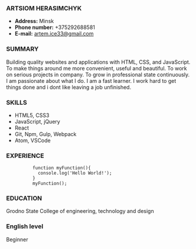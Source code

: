 ### ARTSIOM HERASIMCHYK
* **Address:** Minsk
* **Phone number:** +375292688581
* **E-mail:** artem.ice33@gmail.com
### SUMMARY
Building quality websites and applications with HTML, CSS, and JavaScript.
To make things around me more convenient, useful and beautiful. 
To work on serious projects in company. 
To grow in professional state continuously.
I am passionate about what I do. I am a fast learner. I work hard to get things done and i dont like leaving a job unfinished.
### SKILLS
* HTML5,  CSS3  
* JavaScript,  jQuery  
* React
* Git,  Npm,  Gulp,  Webpack  
* Atom,  VSCode
### EXPERIENCE
              function myFunction(){
                console.log('Hello World!');
              }
              myFunction();
### EDUCATION
Grodno State College of engineering, technology and design
### English level
Beginner
